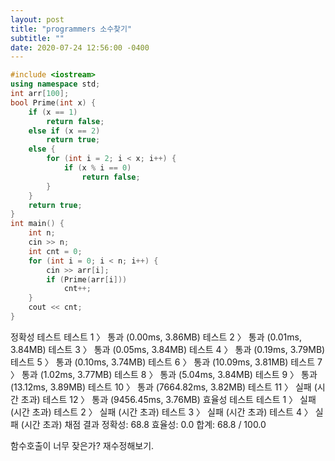 ```yaml
---
layout: post
title: "programmers 소수찾기"
subtitle: ""
date: 2020-07-24 12:56:00 -0400
---
```


```cpp
#include <iostream>
using namespace std;
int arr[100];
bool Prime(int x) {
	if (x == 1)
		return false;
	else if (x == 2)
		return true;
	else {
		for (int i = 2; i < x; i++) {
			if (x % i == 0)
				return false;
		}
	}
	return true;
}
int main() {
	int n;
	cin >> n;
	int cnt = 0;
	for (int i = 0; i < n; i++) {
		cin >> arr[i];
		if (Prime(arr[i]))
			cnt++;
	}
	cout << cnt;
}
```

정확성  테스트
테스트 1 〉	통과 (0.00ms, 3.86MB)
테스트 2 〉	통과 (0.01ms, 3.84MB)
테스트 3 〉	통과 (0.05ms, 3.84MB)
테스트 4 〉	통과 (0.19ms, 3.79MB)
테스트 5 〉	통과 (0.10ms, 3.74MB)
테스트 6 〉	통과 (10.09ms, 3.81MB)
테스트 7 〉	통과 (1.02ms, 3.77MB)
테스트 8 〉	통과 (5.04ms, 3.84MB)
테스트 9 〉	통과 (13.12ms, 3.89MB)
테스트 10 〉	통과 (7664.82ms, 3.82MB)
테스트 11 〉	실패 (시간 초과)
테스트 12 〉	통과 (9456.45ms, 3.76MB)
효율성  테스트
테스트 1 〉	실패 (시간 초과)
테스트 2 〉	실패 (시간 초과)
테스트 3 〉	실패 (시간 초과)
테스트 4 〉	실패 (시간 초과)
채점 결과
정확성: 68.8
효율성: 0.0
합계: 68.8 / 100.0

함수호출이 너무 잦은가?
재수정해보기.